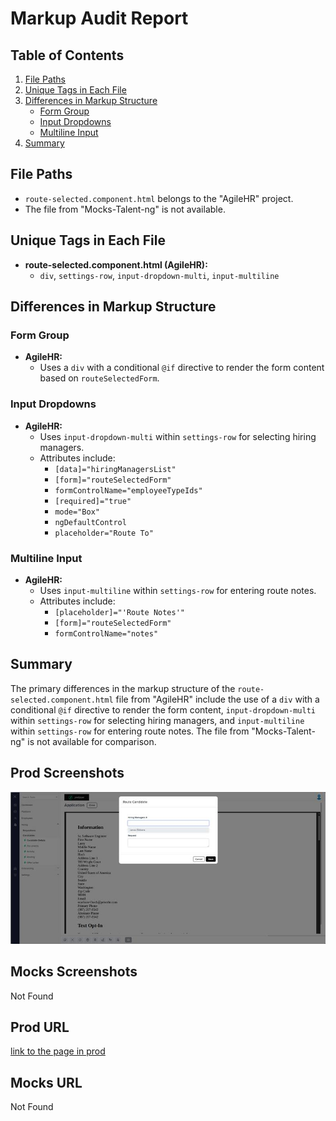 # Markup Audit Report

## Table of Contents

1. [File Paths](#file-paths)
2. [Unique Tags in Each File](#unique-tags-in-each-file)
3. [Differences in Markup Structure](#differences-in-markup-structure)
   - [Form Group](#form-group)
   - [Input Dropdowns](#input-dropdowns)
   - [Multiline Input](#multiline-input)
4. [Summary](#summary)

## File Paths

- `route-selected.component.html` belongs to the "AgileHR" project.
- The file from "Mocks-Talent-ng" is not available.

## Unique Tags in Each File

- **route-selected.component.html (AgileHR):**
  - `div`, `settings-row`, `input-dropdown-multi`, `input-multiline`

## Differences in Markup Structure

### Form Group

- **AgileHR:**
  - Uses a `div` with a conditional `@if` directive to render the form content based on `routeSelectedForm`.

### Input Dropdowns

- **AgileHR:**
  - Uses `input-dropdown-multi` within `settings-row` for selecting hiring managers.
  - Attributes include:
    - `[data]="hiringManagersList"`
    - `[form]="routeSelectedForm"`
    - `formControlName="employeeTypeIds"`
    - `[required]="true"`
    - `mode="Box"`
    - `ngDefaultControl`
    - `placeholder="Route To"`

### Multiline Input

- **AgileHR:**
  - Uses `input-multiline` within `settings-row` for entering route notes.
  - Attributes include:
    - `[placeholder]="'Route Notes'"`
    - `[form]="routeSelectedForm"`
    - `formControlName="notes"`

## Summary

The primary differences in the markup structure of the `route-selected.component.html` file from "AgileHR" include the use of a `div` with a conditional `@if` directive to render the form content, `input-dropdown-multi` within `settings-row` for selecting hiring managers, and `input-multiline` within `settings-row` for entering route notes. The file from "Mocks-Talent-ng" is not available for comparison.

## Prod Screenshots

![Alt Text](./img-dev.jpg)

## Mocks Screenshots

Not Found

## Prod URL

[link to the page in prod](https://piedpiper.agilehr.net/hiring/candidates/candidate_01j2h56ecpe0wbkf1d21z8w2fj/details)

## Mocks URL

Not Found
